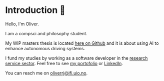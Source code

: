 # Introduction 👋

Hello, I'm Oliver.

I am a compsci and philosophy student.

My WIP masters thesis is located [here on
Github](https://github.com/orjahren/master) and it is about using AI to enhance
autonomous driving systems.

I fund my studies by working as a software developer in the [research service
sector](https://nettskjema.no/). Feel free to see [my portofolio](https://rustejahren.no) or [LinkedIn](https://www.linkedin.com/in/orjahren).

You can reach me on [oliverrj@ifi.uio.no](mailto://oliverrj@ifi.uio.no).
